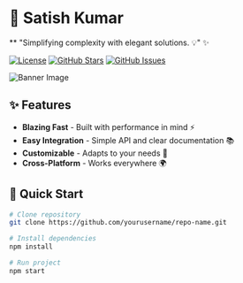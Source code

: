 
# 🚀 Satish Kumar 

** "Simplifying complexity with elegant solutions. 💡" ✨

[![License](https://img.shields.io/badge/License-MIT-blue.svg)](https://opensource.org/licenses/MIT)
[![GitHub Stars](https://img.shields.io/github/stars/yourusername/repo-name.svg)](https://github.com/yourusername/repo-name/stargazers)
[![GitHub Issues](https://img.shields.io/github/issues/yourusername/repo-name.svg)](https://github.com/yourusername/repo-name/issues)

![Banner Image](https://via.placeholder.com/1280x400.png?text=Project+Banner+Here+%7C+Add+Screenshots+or+Demo)

## ✨ Features
- **Blazing Fast** - Built with performance in mind ⚡
- **Easy Integration** - Simple API and clear documentation 📚
- **Customizable** - Adapts to your needs 🎨
- **Cross-Platform** - Works everywhere 🌍

## 🚀 Quick Start
```bash
# Clone repository
git clone https://github.com/yourusername/repo-name.git

# Install dependencies
npm install

# Run project
npm start
